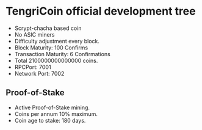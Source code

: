 TengriCoin official development tree
===================================

* Scrypt-chacha based coin
* No ASIC miners
* Difficulty adjustment every block.
* Block Maturity: 100 Confirms
* Transaction Maturity: 6 Confirmations
* Total 2100000000000000 coins.
* RPCPort: 7001
* Network Port: 7002


Proof-of-Stake
--------------

* Active Proof-of-Stake mining.
* Coins per annum 10% maximum.
* Coin age to stake: 180 days.

